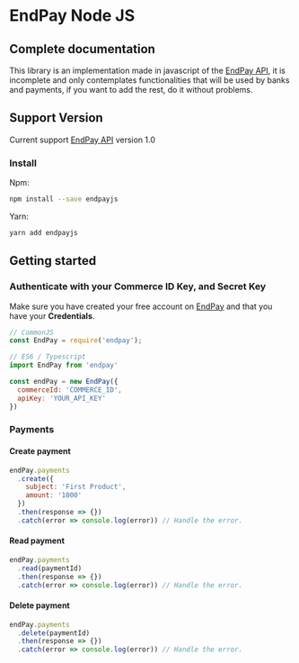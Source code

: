 # EndPay Node JS

## Complete documentation

This library is an implementation made in javascript of the [EndPay API](https://endpay.cl), it is incomplete and only contemplates functionalities that will be used by banks and payments, if you want to add the rest, do it without problems.

## Support Version

Current support [EndPay API](https://endpay.cl/page/api) version 1.0 

### Install

Npm:
```bash
npm install --save endpayjs
```

Yarn: 
```bash
yarn add endpayjs
```

## Getting started

### Authenticate with your Commerce ID Key, and Secret Key

Make sure you have created your free account on [EndPay](https://endpay.cl) and that you have your **Credentials**.

```javascript
// CommonJS
const EndPay = require('endpay');

// ES6 / Typescript
import EndPay from 'endpay'

const endPay = new EndPay({
  commerceId: 'COMMERCE_ID',
  apiKey: 'YOUR_API_KEY'
})
```

### Payments

#### Create payment

```javascript
endPay.payments
  .create({
    subject: 'First Product',
    amount: '1000'
  })
  .then(response => {})
  .catch(error => console.log(error)) // Handle the error.
```

#### Read payment

```javascript
endPay.payments
  .read(paymentId)
  .then(response => {})
  .catch(error => console.log(error)) // Handle the error.
```

#### Delete payment

```javascript
endPay.payments
  .delete(paymentId)
  .then(response => {})
  .catch(error => console.log(error)) // Handle the error.
```